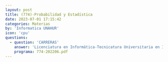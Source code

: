 ```yaml
---
layout: post
title: (774)-Probabilidad y Estadística
date: 2023-07-01 17:15:42
categories: Materias
by: 'Informatica UNAHUR'
icon: 'cpu'
questions:
  - question: 'CARRERAS'
    answer: 'Licenciatura en Informática-Tecnicatura Universitaria en Inteligencia Artificial-'
    programa: 774-202206.pdf
---
```


